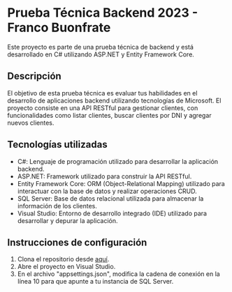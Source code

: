 # Prueba Técnica Backend 2023 - Franco Buonfrate

Este proyecto es parte de una prueba técnica de backend y está desarrollado en C# utilizando ASP.NET y Entity Framework Core.

## Descripción

El objetivo de esta prueba técnica es evaluar tus habilidades en el desarrollo de aplicaciones backend utilizando tecnologías de Microsoft. El proyecto consiste en una API RESTful para gestionar clientes, con funcionalidades como listar clientes, buscar clientes por DNI y agregar nuevos clientes.

## Tecnologías utilizadas

- C#: Lenguaje de programación utilizado para desarrollar la aplicación backend.
- ASP.NET: Framework utilizado para construir la API RESTful.
- Entity Framework Core: ORM (Object-Relational Mapping) utilizado para interactuar con la base de datos y realizar operaciones CRUD.
- SQL Server: Base de datos relacional utilizada para almacenar la información de los clientes.
- Visual Studio: Entorno de desarrollo integrado (IDE) utilizado para desarrollar y depurar la aplicación.

## Instrucciones de configuración

1. Clona el repositorio desde [aquí](https://github.com/Franco-Buonfrate/PruebaTecnicaBackend2023FrancoBuonfrate).
2. Abre el proyecto en Visual Studio.
3. En el archivo "appsettings.json", modifica la cadena de conexión en la línea 10 para que apunte a tu instancia de SQL Server.